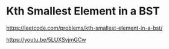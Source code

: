 # Kth Smallest Element in a BST

https://leetcode.com/problems/kth-smallest-element-in-a-bst/

https://youtu.be/5LUXSvjmGCw